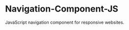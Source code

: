 Navigation-Component-JS
=======================

JavaScript navigation component for responsive websites.